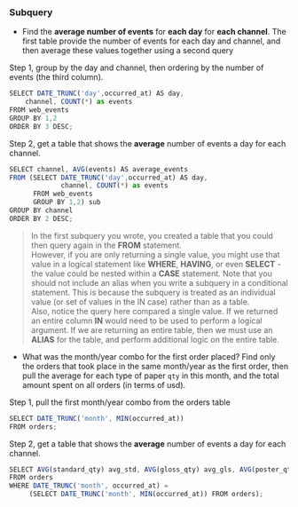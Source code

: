 ### Subquery

- Find the **average number of events** for **each day** for **each channel**. The first table provide the number of events for each day and channel, and then average these values together using a second query

Step 1, group by the day and channel, then ordering by the number of events (the third column).

```javascript
SELECT DATE_TRUNC('day',occurred_at) AS day,
	channel, COUNT(*) as events
FROM web_events
GROUP BY 1,2
ORDER BY 3 DESC;
```

Step 2, get a table that shows the **average** number of events a day for each channel.

```javascript
SELECT channel, AVG(events) AS average_events
FROM (SELECT DATE_TRUNC('day',occurred_at) AS day,
             channel, COUNT(*) as events
      FROM web_events 
      GROUP BY 1,2) sub
GROUP BY channel
ORDER BY 2 DESC;
```

> In the first subquery you wrote, you created a table that you could then query again in the **FROM** statement. \
However, if you are only returning a single value, you might use that value in a logical statement like **WHERE**, **HAVING**, or even **SELECT** - the value could be nested within a **CASE** statement. Note that you should not include an alias when you write a subquery in a conditional statement. This is because the subquery is treated as an individual value (or set of values in the IN case) rather than as a table.\
Also, notice the query here compared a single value. If we returned an entire column **IN** would need to be used to perform a logical argument. If we are returning an entire table, then we must use an **ALIAS** for the table, and perform additional logic on the entire table.

- What was the month/year combo for the first order placed? Find only the orders that took place in the same month/year as the first order, then pull the average for each type of paper `qty` in this month, and the total amount spent on all orders (in terms of usd).

Step 1, pull the first month/year combo from the orders table

```javascript
SELECT DATE_TRUNC('month', MIN(occurred_at)) 
FROM orders;
```
Step 2, get a table that shows the **average** number of events a day for each channel.

```javascript
SELECT AVG(standard_qty) avg_std, AVG(gloss_qty) avg_gls, AVG(poster_qty) avg_pst, SUM(total_amt_usd)
FROM orders
WHERE DATE_TRUNC('month', occurred_at) = 
     (SELECT DATE_TRUNC('month', MIN(occurred_at)) FROM orders);
```

